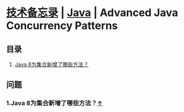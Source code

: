 # [技术备忘录](../README.md) | [Java](README.md) | Advanced Java Concurrency Patterns

## 目录
  1. [Java 8为集合新增了哪些方法？](#java8-new-collection-api)

## 问题
### 1.Java 8为集合新增了哪些方法？<a name="java8-new-collection-api"></a>[↑](#top)